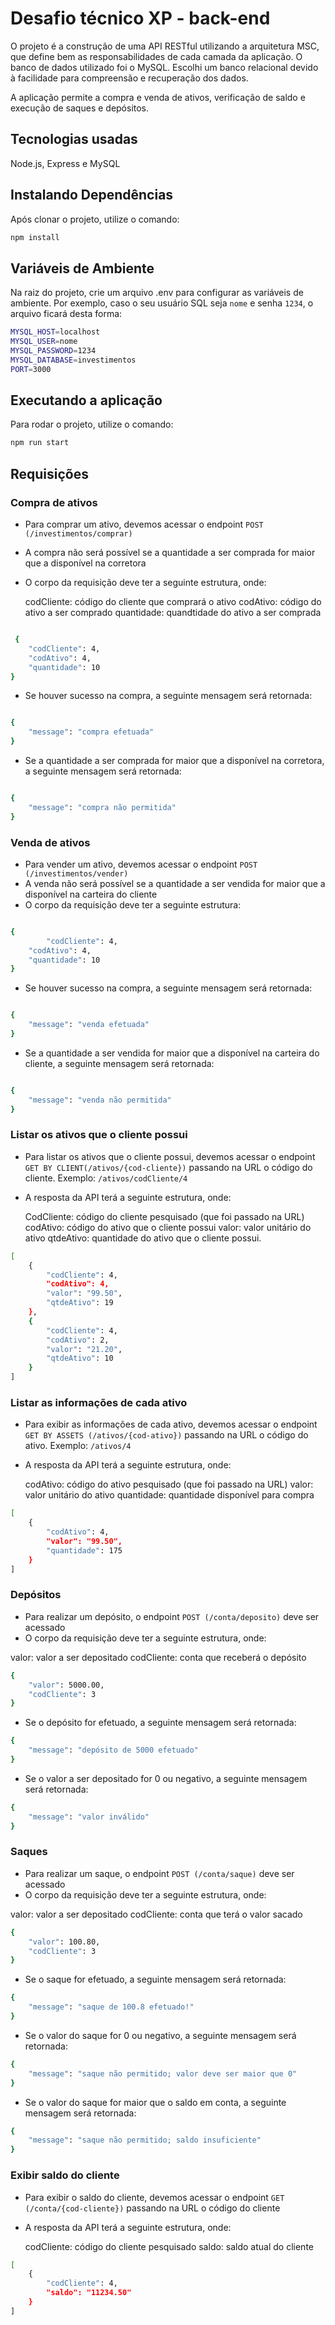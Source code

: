# Desafio técnico XP - back-end

O projeto é a construção de uma API RESTful utilizando a arquitetura MSC, que define bem as responsabilidades de cada camada da aplicação. O banco de dados utilizado foi o MySQL. Escolhi um banco relacional devido à facilidade para compreensão e recuperação dos dados.

A aplicação permite a compra e venda de ativos, verificação de saldo e execução de saques e depósitos.


## Tecnologias usadas

Node.js, Express e MySQL

## Instalando Dependências

Após clonar o projeto, utilize o comando:

```bash
npm install
```

## Variáveis de Ambiente

Na raiz do projeto, crie um arquivo .env para configurar as variáveis de ambiente. Por exemplo, caso o seu usuário SQL seja `nome` e senha `1234`, o arquivo ficará desta forma:

```bash
MYSQL_HOST=localhost
MYSQL_USER=nome
MYSQL_PASSWORD=1234
MYSQL_DATABASE=investimentos
PORT=3000
```

## Executando a aplicação

Para rodar o projeto, utilize o comando:

```bash
npm run start
```

## Requisições

### Compra de ativos

* Para comprar um ativo, devemos acessar o endpoint `POST (/investimentos/comprar)`
* A compra não será possível se a quantidade a ser comprada for maior que a disponível na corretora
* O corpo da requisição deve ter a seguinte estrutura, onde:

  codCliente: código do cliente que comprará o ativo
  codAtivo: código do ativo a ser comprado
  quantidade: quandtidade do ativo a ser comprada

```bash

 {
 	"codCliente": 4,
	"codAtivo": 4,
	"quantidade": 10
}
```
* Se houver sucesso na compra, a seguinte mensagem será retornada:

```bash

{
	"message": "compra efetuada"
}
```
* Se a quantidade a ser comprada for maior que a disponível na corretora, a seguinte mensagem será retornada:

```bash

{
	"message": "compra não permitida"
}
```

### Venda de ativos

* Para vender um ativo, devemos acessar o endpoint `POST (/investimentos/vender)`
* A venda não será possível se a quantidade a ser vendida for maior que a disponível na carteira do cliente
* O corpo da requisição deve ter a seguinte estrutura:

```bash

{
    	"codCliente": 4,
	"codAtivo": 4,
	"quantidade": 10
}
```

*  Se houver sucesso na compra, a seguinte mensagem será retornada:

```bash

{
	"message": "venda efetuada"
}
```

* Se a quantidade a ser vendida for maior que a disponível na carteira do cliente, a seguinte mensagem será retornada:

```bash

{
	"message": "venda não permitida"
}
```

### Listar os ativos que o cliente possui

* Para listar os ativos que o cliente possui, devemos acessar o endpoint `GET BY CLIENT(/ativos/{cod-cliente})` passando na URL o código do cliente. Exemplo: `/ativos/codCliente/4`
* A resposta da API terá a seguinte estrutura, onde:

  CodCliente: código do cliente pesquisado (que foi passado na URL)
  codAtivo: código do ativo que o cliente possui
  valor: valor unitário do ativo
  qtdeAtivo: quantidade do ativo que o cliente possui.

```bash
[
	{
		"codCliente": 4,
		"codAtivo": 4,
		"valor": "99.50",
		"qtdeAtivo": 19
	},
	{
		"codCliente": 4,
		"codAtivo": 2,
		"valor": "21.20",
		"qtdeAtivo": 10
	}
]
```

### Listar as informações de cada ativo

* Para exibir as informações de cada ativo, devemos acessar o endpoint `GET BY ASSETS (/ativos/{cod-ativo})` passando na URL o código do ativo. Exemplo: `/ativos/4`
* A resposta da API terá a seguinte estrutura, onde:

  codAtivo: código do ativo pesquisado (que foi passado na URL)
  valor: valor unitário do ativo
  quantidade: quantidade disponível para compra

```bash
[
	{
		"codAtivo": 4,
		"valor": "99.50",
		"quantidade": 175
	}
]
```

### Depósitos

* Para realizar um depósito, o endpoint `POST (/conta/deposito)` deve ser acessado
*  O corpo da requisição deve ter a seguinte estrutura, onde:

  valor: valor a ser depositado
  codCliente: conta que receberá o depósito

```bash
{
	"valor": 5000.00,
	"codCliente": 3
}
```

* Se o depósito for efetuado, a seguinte mensagem será retornada:

```bash
{
	"message": "depósito de 5000 efetuado"
}
```

* Se o valor a ser depositado for 0 ou negativo, a seguinte mensagem será retornada:

```bash
{
	"message": "valor inválido"
}
```


### Saques

* Para realizar um saque, o endpoint `POST (/conta/saque)` deve ser acessado
*  O corpo da requisição deve ter a seguinte estrutura, onde:

  valor: valor a ser depositado
  codCliente: conta que terá o valor sacado

```bash
{
	"valor": 100.80,
	"codCliente": 3
}
```
* Se o saque for efetuado, a seguinte mensagem será retornada:

```bash
{
	"message": "saque de 100.8 efetuado!"
}
```
* Se o valor do saque for 0 ou negativo, a seguinte mensagem será retornada:

```bash
{
	"message": "saque não permitido; valor deve ser maior que 0"
}
```

* Se o valor do saque for maior que o saldo em conta, a seguinte mensagem será retornada:

```bash
{
	"message": "saque não permitido; saldo insuficiente"
}
```


### Exibir saldo do cliente

* Para exibir o saldo do cliente, devemos acessar o endpoint `GET (/conta/{cod-cliente})` passando na URL o código do cliente
* A resposta da API terá a seguinte estrutura, onde:

  codCliente: código do cliente pesquisado
  saldo: saldo atual do cliente

```bash
[
	{
		"codCliente": 4,
		"saldo": "11234.50"
	}
]
```




